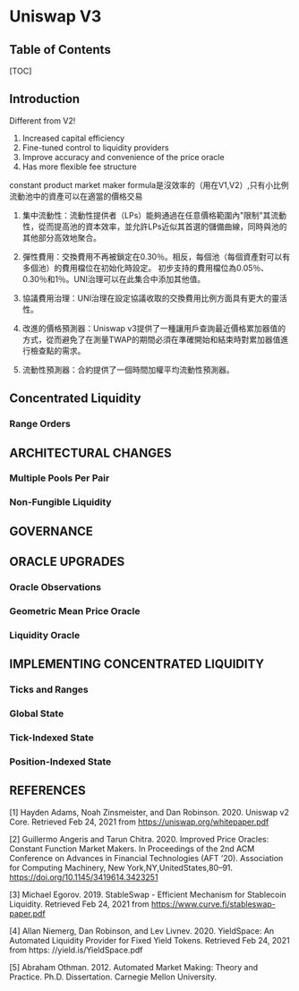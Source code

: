Uniswap V3
===

## Table of Contents

[TOC]

## Introduction

Different from V2!

1. Increased capital efficiency
2. Fine-tuned control to liquidity providers
3. Improve accuracy and convenience of the price oracle
4. Has more flexible fee structure
   
constant product market maker formula是沒效率的（用在V1,V2）,只有小比例流動池中的資產可以在適當的價格交易

1. 集中流動性：流動性提供者（LPs）能夠通過在任意價格範圍內"限制"其流動性，從而提高池的資本效率，並允許LPs近似其首選的儲備曲線，同時與池的其他部分高效地聚合。
2. 彈性費用：交換費用不再被鎖定在0.30％。相反，每個池（每個資產對可以有多個池）的費用檔位在初始化時設定。
初步支持的費用檔位為0.05％、0.30％和1％。UNI治理可以在此集合中添加其他值。
1. 協議費用治理：UNI治理在設定協議收取的交換費用比例方面具有更大的靈活性。

2. 改進的價格預測器：Uniswap v3提供了一種讓用戶查詢最近價格累加器值的方式，從而避免了在測量TWAP的期間必須在準確開始和結束時對累加器值進行檢查點的需求。

3. 流動性預測器：合約提供了一個時間加權平均流動性預測器。



Concentrated Liquidity
---

### Range Orders

ARCHITECTURAL CHANGES
---
### Multiple Pools Per Pair
### Non-Fungible Liquidity

GOVERNANCE
---

ORACLE UPGRADES
---
### Oracle Observations
### Geometric Mean Price Oracle
### Liquidity Oracle

IMPLEMENTING CONCENTRATED LIQUIDITY
---
### Ticks and Ranges
### Global State
### Tick-Indexed State
### Position-Indexed State


## REFERENCES

[1] Hayden Adams, Noah Zinsmeister, and Dan Robinson. 2020. Uniswap v2 Core. Retrieved Feb 24, 2021 from https://uniswap.org/whitepaper.pdf

[2] Guillermo Angeris and Tarun Chitra. 2020. Improved Price Oracles: Constant Function Market Makers. In Proceedings of the 2nd ACM Conference on Advances in Financial Technologies (AFT ’20). Association for Computing Machinery, New York,NY,UnitedStates,80–91. https://doi.org/10.1145/3419614.3423251

[3] Michael Egorov. 2019. StableSwap - Efficient Mechanism for Stablecoin Liquidity. Retrieved Feb 24, 2021 from https://www.curve.fi/stableswap-paper.pdf

[4] Allan Niemerg, Dan Robinson, and Lev Livnev. 2020. YieldSpace: An Automated Liquidity Provider for Fixed Yield Tokens. Retrieved Feb 24, 2021 from https: //yield.is/YieldSpace.pdf

[5] Abraham Othman. 2012. Automated Market Making: Theory and Practice. Ph.D. Dissertation. Carnegie Mellon University.

